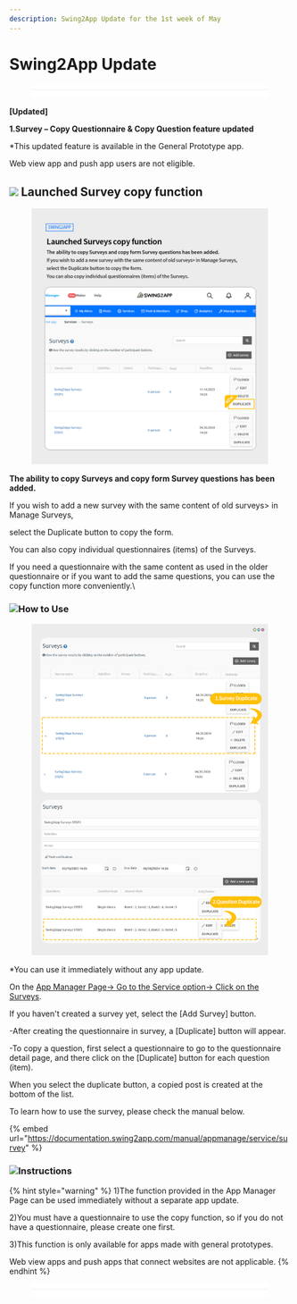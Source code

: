 ```yaml
---
description: Swing2App Update for the 1st week of May
---
```


# Swing2App Update

<figure><img src=".gitbook/assets/구분선.PNG" alt=""><figcaption></figcaption></figure>

**\[Updated]**

**1.Survey – Copy Questionnaire & Copy Question feature updated**

\*This updated feature is available in the General Prototype app.

Web view app and push app users are not eligible.



## ![](https://ncdn2.swing2app.co.kr/public/swing\_notice\_editor\_attach/10271686/20233303.png) Launched Survey copy function

<figure><img src=".gitbook/assets/en_설문조사-업데이트1.png" alt=""><figcaption></figcaption></figure>

**The ability to copy Surveys and copy form Survey questions has been added.**

If you wish to add a new survey with the same content of old surveys> in Manage Surveys,

select the Duplicate button to copy the form.

You can also copy individual questionnaires (items) of the Surveys.

If you need a questionnaire with the same content as used in the older questionnaire or if you want to add the same questions, you can use the copy function more conveniently.\


### &#x20;![](https://ncdn2.swing2app.co.kr/public/swing\_notice\_editor\_attach/10707653/20235803.png)**How to Use**

<figure><img src=".gitbook/assets/en_설문조사업데이트2.png" alt=""><figcaption></figcaption></figure>

\*You can use it immediately without any app update.

On the [App Manager Page→ Go to the Service option→ Click on the Surveys](https://www.swing2app.com/view/survey).

If you haven't created a survey yet, select the \[Add Survey] button.

\-After creating the questionnaire in survey, a \[Duplicate] button will appear.

\-To copy a question, first select a questionnaire to go to the questionnaire detail page, and there click on the \[Duplicate] button for each question (item).

When you select the duplicate button, a copied post is created at the bottom of the list.

To learn how to use the survey, please check the manual below.

{% embed url="https://documentation.swing2app.com/manual/appmanage/service/survey" %}



### ![](.gitbook/assets/warning-\(2\).png)**Instructions**

{% hint style="warning" %}
1\)The function provided in the App Manager Page can be used immediately without a separate app update.

2\)You must have a questionnaire to use the copy function, so if you do not have a questionnaire, please create one first.

3\)This function is only available for apps made with general prototypes.&#x20;

Web view apps and push apps that connect websites are not applicable.
{% endhint %}

<figure><img src=".gitbook/assets/구분선 (1).PNG" alt=""><figcaption></figcaption></figure>

